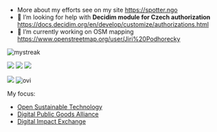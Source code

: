 
- More about my efforts see on my site https://spotter.ngo
- 🤔 I’m looking for help with **Decidim module for Czech authorization** https://docs.decidim.org/en/develop/customize/authorizations.html
- 🔭 I’m currently working on OSM mapping https://www.openstreetmap.org/user/Jiri%20Podhorecky

<!--
## Hi there 👋
**trendspotter/trendspotter** is a ✨ _special_ ✨ repository because its `README.md` (this file) appears on your GitHub profile.

Here are some ideas to get you started:

- 🌱 I’m currently learning ...
- 👯 I’m looking to collaborate on ...
- 💬 Ask me about ...
- 📫 How to reach me: ...
- 😄 Pronouns: ...
- ⚡ Fun fact: ...
-->
<img src="https://github-readme-streak-stats.herokuapp.com/?user=trendspotter" alt="mystreak"/>

[![](https://ossrank.com/widget/459900)](https://ossrank.com/c/459900)
[![](https://ossrank.com/widget/443868)](https://ossrank.com/c/443868)
[![](https://ossrank.com/widget/673896)](https://ossrank.com/c/673896)

<img src="https://github-profile-trophy.vercel.app/?username=trendspotter&theme=juicyfresh&no-bg=true" />
<img src="https://github-readme-stats.vercel.app/api/top-langs?username=trendspotter&show_icons=true&locale=en&layout=compact" alt="ovi" />

My focus: 
- [Open Sustainable Technology](https://ost.ecosyste.ms)
- [Digital Public Goods Alliance](https://www.digitalpublicgoods.net)
- [Digital Impact Exchange](https://exchange.dial.global/products)
